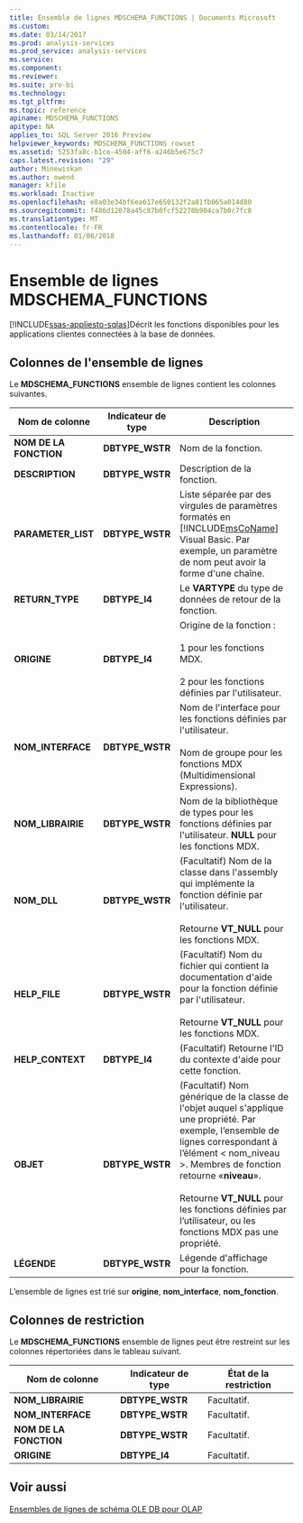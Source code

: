 ```yaml
---
title: Ensemble de lignes MDSCHEMA_FUNCTIONS | Documents Microsoft
ms.custom: 
ms.date: 03/14/2017
ms.prod: analysis-services
ms.prod_service: analysis-services
ms.service: 
ms.component: 
ms.reviewer: 
ms.suite: pro-bi
ms.technology: 
ms.tgt_pltfrm: 
ms.topic: reference
apiname: MDSCHEMA_FUNCTIONS
apitype: NA
applies_to: SQL Server 2016 Preview
helpviewer_keywords: MDSCHEMA_FUNCTIONS rowset
ms.assetid: 5253fa8c-b1ce-4504-aff6-a246b5e675c7
caps.latest.revision: "29"
author: Minewiskan
ms.author: owend
manager: kfile
ms.workload: Inactive
ms.openlocfilehash: e8a03e34bf6ea617e650132f2a81fb065a014d80
ms.sourcegitcommit: f486d12078a45c87b0fcf52270b904ca7b0c7fc8
ms.translationtype: MT
ms.contentlocale: fr-FR
ms.lasthandoff: 01/08/2018
---
```

# <a name="mdschemafunctions-rowset"></a>Ensemble de lignes MDSCHEMA_FUNCTIONS
[!INCLUDE[ssas-appliesto-sqlas](../../../includes/ssas-appliesto-sqlas.md)]Décrit les fonctions disponibles pour les applications clientes connectées à la base de données.  
  
## <a name="rowset-columns"></a>Colonnes de l'ensemble de lignes  
 Le **MDSCHEMA_FUNCTIONS** ensemble de lignes contient les colonnes suivantes.  
  
|Nom de colonne|Indicateur de type|Description|  
|-----------------|--------------------|-----------------|  
|**NOM DE LA FONCTION**|**DBTYPE_WSTR**|Nom de la fonction.|  
|**DESCRIPTION**|**DBTYPE_WSTR**|Description de la fonction.|  
|**PARAMETER_LIST**|**DBTYPE_WSTR**|Liste séparée par des virgules de paramètres formatés en [!INCLUDE[msCoName](../../../includes/msconame-md.md)] Visual Basic. Par exemple, un paramètre de nom peut avoir la forme d'une chaîne.|  
|**RETURN_TYPE**|**DBTYPE_I4**|Le **VARTYPE** du type de données de retour de la fonction.|  
|**ORIGINE**|**DBTYPE_I4**|Origine de la fonction :<br /><br /> 1 pour les fonctions MDX.<br /><br /> 2 pour les fonctions définies par l'utilisateur.|  
|**NOM_INTERFACE**|**DBTYPE_WSTR**|Nom de l'interface pour les fonctions définies par l'utilisateur.<br /><br /> Nom de groupe pour les fonctions MDX (Multidimensional Expressions).|  
|**NOM_LIBRAIRIE**|**DBTYPE_WSTR**|Nom de la bibliothèque de types pour les fonctions définies par l'utilisateur. **NULL** pour les fonctions MDX.|  
|**NOM_DLL**|**DBTYPE_WSTR**|(Facultatif) Nom de la classe dans l'assembly qui implémente la fonction définie par l'utilisateur.<br /><br /> Retourne **VT_NULL** pour les fonctions MDX.|  
|**HELP_FILE**|**DBTYPE_WSTR**|(Facultatif) Nom du fichier qui contient la documentation d'aide pour la fonction définie par l'utilisateur.<br /><br /> Retourne **VT_NULL** pour les fonctions MDX.|  
|**HELP_CONTEXT**|**DBTYPE_I4**|(Facultatif) Retourne l'ID du contexte d'aide pour cette fonction.|  
|**OBJET**|**DBTYPE_WSTR**|(Facultatif) Nom générique de la classe de l'objet auquel s'applique une propriété. Par exemple, l’ensemble de lignes correspondant à l’élément < nom_niveau >. Membres de fonction retourne «**niveau**».<br /><br /> Retourne **VT_NULL** pour les fonctions définies par l’utilisateur, ou les fonctions MDX pas une propriété.|  
|**LÉGENDE**|**DBTYPE_WSTR**|Légende d'affichage pour la fonction.|  
  
 L’ensemble de lignes est trié sur **origine**, **nom_interface**, **nom_fonction**.  
  
## <a name="restriction-columns"></a>Colonnes de restriction  
 Le **MDSCHEMA_FUNCTIONS** ensemble de lignes peut être restreint sur les colonnes répertoriées dans le tableau suivant.  
  
|Nom de colonne|Indicateur de type|État de la restriction|  
|-----------------|--------------------|-----------------------|  
|**NOM_LIBRAIRIE**|**DBTYPE_WSTR**|Facultatif.|  
|**NOM_INTERFACE**|**DBTYPE_WSTR**|Facultatif.|  
|**NOM DE LA FONCTION**|**DBTYPE_WSTR**|Facultatif.|  
|**ORIGINE**|**DBTYPE_I4**|Facultatif.|  
  
## <a name="see-also"></a>Voir aussi  
 [Ensembles de lignes de schéma OLE DB pour OLAP](../../../analysis-services/schema-rowsets/ole-db-olap/ole-db-for-olap-schema-rowsets.md)  
  
  
